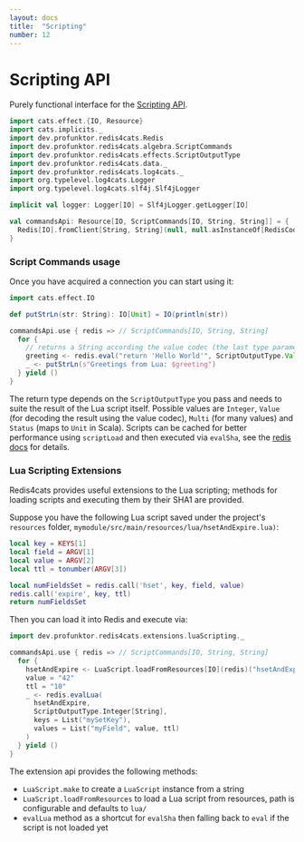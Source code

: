 ```yaml
---
layout: docs
title:  "Scripting"
number: 12
---
```


# Scripting API

Purely functional interface for the [Scripting API](https://redis.io/commands#scripting).

```scala mdoc:invisible
import cats.effect.{IO, Resource}
import cats.implicits._
import dev.profunktor.redis4cats.Redis
import dev.profunktor.redis4cats.algebra.ScriptCommands
import dev.profunktor.redis4cats.effects.ScriptOutputType
import dev.profunktor.redis4cats.data._
import dev.profunktor.redis4cats.log4cats._
import org.typelevel.log4cats.Logger
import org.typelevel.log4cats.slf4j.Slf4jLogger

implicit val logger: Logger[IO] = Slf4jLogger.getLogger[IO]

val commandsApi: Resource[IO, ScriptCommands[IO, String, String]] = {
  Redis[IO].fromClient[String, String](null, null.asInstanceOf[RedisCodec[String, String]]).widen[ScriptCommands[IO, String, String]]
}
```

### Script Commands usage

Once you have acquired a connection you can start using it:

```scala mdoc:silent
import cats.effect.IO

def putStrLn(str: String): IO[Unit] = IO(println(str))

commandsApi.use { redis => // ScriptCommands[IO, String, String]
  for {
    // returns a String according the value codec (the last type parameter of ScriptCommands)
    greeting <- redis.eval("return 'Hello World'", ScriptOutputType.Value)
    _ <- putStrLn(s"Greetings from Lua: $greeting")
  } yield ()
}
```

The return type depends on the `ScriptOutputType` you pass and needs to suite the result of the Lua script itself. Possible values are `Integer`, `Value` (for decoding the result using the value codec), `Multi` (for many values) and `Status` (maps to `Unit` in Scala). Scripts can be cached for better performance using `scriptLoad` and then executed via `evalSha`, see the [redis docs]((https://redis.io/commands#scripting)) for details.

### Lua Scripting Extensions

Redis4cats provides useful extensions to the Lua scripting; methods for loading scripts and executing them by their SHA1 are provided.

Suppose you have the following Lua script saved under the project's `resources` folder, `mymodule/src/main/resources/lua/hsetAndExpire.lua)`:

```lua
local key = KEYS[1]
local field = ARGV[1]
local value = ARGV[2]
local ttl = tonumber(ARGV[3])

local numFieldsSet = redis.call('hset', key, field, value)
redis.call('expire', key, ttl)
return numFieldsSet
```

Then you can load it into Redis and execute via:

```scala mdoc:silent
import dev.profunktor.redis4cats.extensions.luaScripting._

commandsApi.use { redis => // ScriptCommands[IO, String, String]
  for {
    hsetAndExpire <- LuaScript.loadFromResources[IO](redis)("hsetAndExpire.lua")
    value = "42"
    ttl = "10"
    _ <- redis.evalLua(
      hsetAndExpire,
      ScriptOutputType.Integer[String],
      keys = List("mySetKey"),
      values = List("myField", value, ttl)
    )
  } yield ()
}
```

The extension api provides the following methods:
- `LuaScript.make` to create a `LuaScript` instance from a string
- `LuaScript.loadFromResources` to load a Lua script from resources, path is configurable and defaults to `lua/`
- `evalLua` method as a shortcut for `evalSha` then falling back to `eval` if the script is not loaded yet

